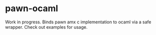 pawn-ocaml
==========

Work in progress. Binds pawn amx c implementation to ocaml via a safe wrapper. Check out examples for usage.
